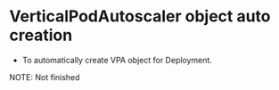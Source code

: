 # VerticalPodAutoscaler object auto creation
- To automatically create VPA object for Deployment.

NOTE: Not finished